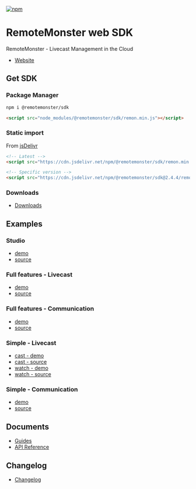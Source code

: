 [![npm](https://img.shields.io/npm/v/@remotemonster/sdk.svg)](https://www.npmjs.com/package/@remotemonster/sdk)

# RemoteMonster web SDK

RemoteMonster - Livecast Management in the Cloud

- [Website](https://remotemonster.com)

## Get SDK

### Package Manager

```bash
npm i @remotemonster/sdk
```

```html
<script src="node_modules/@remotemonster/sdk/remon.min.js"></script>
```

### Static import

From [jsDelivr](https://www.jsdelivr.com)

```html
<!-- Latest -->
<script src="https://cdn.jsdelivr.net/npm/@remotemonster/sdk/remon.min.js"></script>

<!-- Specific version -->
<script src="https://cdn.jsdelivr.net/npm/@remotemonster/sdk@2.4.4/remon.min.js"></script>
```

### Downloads

- [Downloads](https://github.com/RemoteMonster/web-sdk/releases/)

## Examples

### Studio

- [demo](https://studio.remotemonster.com/)
- [source](https://github.com/RemoteMonster/remon-studio)

### Full features - Livecast

- [demo](https://remotemonster.github.io/web-sdk/examples/full-livecast/)
- [source](https://github.com/RemoteMonster/web-sdk/tree/master/examples/full-livecast/)

### Full features - Communication

- [demo](https://remotemonster.github.io/web-sdk/examples/full-communication/)
- [source](https://github.com/RemoteMonster/web-sdk/tree/master/examples/full-communication/)

### Simple - Livecast

- [cast - demo](https://remotemonster.github.io/web-sdk/examples/simple-livecast-cast/)
- [cast - source](https://github.com/RemoteMonster/web-sdk/tree/master/examples/simple-livecast-cast/)
- [watch - demo](https://remotemonster.github.io/web-sdk/examples/simple-livecast-watch/)
- [watch - source](https://github.com/RemoteMonster/web-sdk/tree/master/examples/simple-livecast-watch/)

### Simple - Communication

- [demo](https://remotemonster.github.io/web-sdk/examples/simple-communication/)
- [source](https://github.com/RemoteMonster/web-sdk/tree/master/examples/simple-communication/)

## Documents

- [Guides](https://docs.remotemonster.com/)
- [API Reference](https://remotemonster.github.io/web-sdk/docs/)

## Changelog

- [Changelog](https://github.com/RemoteMonster/web-sdk/blob/master/CHANGELOG.md)
